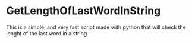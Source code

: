 # GetLengthOfLastWordInString
This is a simple, and very fast script made with python that will check the lenght of the last word in a string
